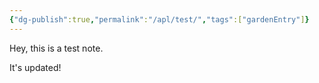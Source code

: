 ```yaml
---
{"dg-publish":true,"permalink":"/apl/test/","tags":["gardenEntry"]}
---
```




Hey, this is a test note.

It's updated!